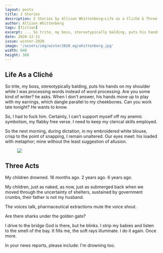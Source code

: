 ```yaml
---
layout: posts
title: 2 Stories
description: 2 Stories by Allison Whittenberg—Life as a Cliché & Three Acts
author: Allison Whittenberg
tags: [fiction]
excerpt: ... So trite, my boss, stereotypically balding, puts his hands on my shoulder ...
date: 2020-12-11
issue: winter-2020
image: '/assets/img/winter2020_og/whittenberg.jpg'
width: 640
height: 360
---
```


## Life As a Cliché

So trite, my boss, stereotypically balding, puts his hands on my
shoulder while I was processing words instead of word processing. Are
you some kind of writer? he asks. When I don't answer, his hands move up
to play with my earrings, which dangle parallel to my cheekbones. Can
you work late tonight? He wants to know.

So, I had to fuck him. Certainly, I can't support myself off my anemic
symbolism, my flabby free verse. I need to keep my clerical skills
employed.

So the next morning, during dictation, in my embroidered white blouse,
crisp to the point of snapping, I remain unaltered. Our eyes meet: his
loaded with metaphor; mine without the least suggestion of allusion.

<figure class="my-5 py-3">
  <img src="{{ '/assets/img/seperator.png' | prepend: site.baseurl }}" class="d-block" style="max-height:15px;" />
</figure>

## Three Acts

My children drowned. 16 months ago. 2 years ago. 6 years ago.

My children, just as naked, as now, just as submerged back when we moved
through the uncertainty of shelters, sustained by government crumbs,
their father is not my husband.

The voices talk, pharmaceutical extractions mute the voice shout.

Are there sharks under the golden gate?

I drive to the bridge God is there, but he blinks. I strip my babies and
listen to the smell of the bay. It fills me, the soft rays illuminate. I
do it again. Once more.

In your news reports, please include: I'm drowning too.
